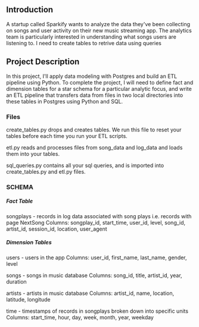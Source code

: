 ## Introduction
A startup called Sparkify wants to analyze the data they've been collecting on songs and user activity on their new music streaming app.
The analytics team is particularly interested in understanding what songs users are listening to.
I need to create tables to retrive data using queries

## Project Description
In this project, I'll apply data modeling with Postgres and build an ETL pipeline using Python. To complete the project, I will need to define fact and dimension tables for a star schema for a particular analytic focus, and write an ETL pipeline that transfers data from files in two local directories into these tables in Postgres using Python and SQL.

### Files
create_tables.py drops and creates tables. We run this file to reset your tables before each time you run your ETL scripts.

etl.py reads and processes files from song_data and log_data and loads them into your tables.

sql_queries.py contains all your sql queries, and is imported into create_tables.py and etl.py files.

### SCHEMA
##### Fact Table
songplays - records in log data associated with song plays i.e. records with page NextSong
Columns:
songplay_id, start_time, user_id, level, song_id, artist_id, session_id, location, user_agent
##### Dimension Tables
users - users in the app
Columns:
user_id, first_name, last_name, gender, level

songs - songs in music database
Columns:
song_id, title, artist_id, year, duration

artists - artists in music database
Columns:
artist_id, name, location, latitude, longitude

time - timestamps of records in songplays broken down into specific units
Columns:
start_time, hour, day, week, month, year, weekday

